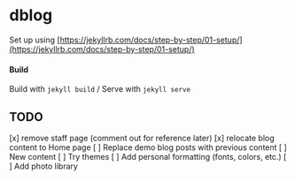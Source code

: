 # dblog

Set up using [https://jekyllrb.com/docs/step-by-step/01-setup/](https://jekyllrb.com/docs/step-by-step/01-setup/)

#### Build
Build with `jekyll build` /
Serve with `jekyll serve`

## TODO
[x] remove staff page (comment out for reference later)
[x] relocate blog content to Home page
[ ] Replace demo blog posts with previous content
[ ] New content
[ ] Try themes
[ ] Add personal formatting (fonts, colors, etc.)
[ ] Add photo library
